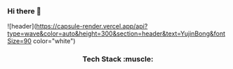 ### Hi there 👋


![header](https://capsule-render.vercel.app/api?type=wave&color=auto&height=300&section=header&text=YujinBong&fontSize=90 color="white")


<h3 align="center" > Tech Stack   :muscle:</h3>






<!--
**yujinbong/yujinbong** is a ✨ _special_ ✨ repository because its `README.md` (this file) appears on your GitHub profile.

Here are some ideas to get you started:

- 🔭 I’m currently working on ...
- 🌱 I’m currently learning ...
- 👯 I’m looking to collaborate on ...
- 🤔 I’m looking for help with ...
- 💬 Ask me about ...
- 📫 How to reach me: ...
- 😄 Pronouns: ...
- ⚡ Fun fact: ...
-->
